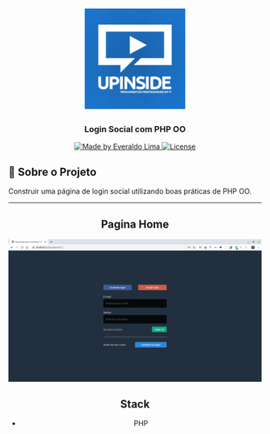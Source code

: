 <h1 align="center">
    <img alt="Upinside" src="./views/assets/images/upinside-treinamentos.jpg" width="200px" />
</h1>

<h3 align="center">
  Login Social com PHP OO
</h3>

<p align="center">

  <a href="https://www.linkedin.com/in/jos%C3%A9-everaldo-moreira-de-lima-62156824">
    <img alt="Made by Everaldo Lima" src="https://img.shields.io/badge/Made%20by-Everaldo%20Lima-%23F8952D">
  </a>

  <a href="LICENSE" >
    <img alt="License" src="https://img.shields.io/badge/license-MIT-%23F8952D">
  </a>

</p>


## :rocket: Sobre o Projeto  

Construir uma página de login social utilizando boas práticas de PHP OO.

<div align="center">


---

## Pagina Home

<div align="center">
<img src="./views/assets/images/home.png">
</div>

## Stack
* PHP